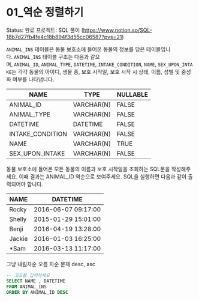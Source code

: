 # 01_역순 정렬하기

Status: 완료
프로젝트: SQL 풀이 (https://www.notion.so/SQL-18b7d27fb4fe4c18b894f3d55cc06587?pvs=21)

`ANIMAL_INS` 테이블은 동물 보호소에 들어온 동물의 정보를 담은 테이블입니다. `ANIMAL_INS` 테이블 구조는 다음과 같으며, `ANIMAL_ID`, `ANIMAL_TYPE`, `DATETIME`, `INTAKE_CONDITION`, `NAME`, `SEX_UPON_INTAKE`는 각각 동물의 아이디, 생물 종, 보호 시작일, 보호 시작 시 상태, 이름, 성별 및 중성화 여부를 나타냅니다.

| NAME | TYPE | NULLABLE |
| --- | --- | --- |
| ANIMAL_ID | VARCHAR(N) | FALSE |
| ANIMAL_TYPE | VARCHAR(N) | FALSE |
| DATETIME | DATETIME | FALSE |
| INTAKE_CONDITION | VARCHAR(N) | FALSE |
| NAME | VARCHAR(N) | TRUE |
| SEX_UPON_INTAKE | VARCHAR(N) | FALSE |

동물 보호소에 들어온 모든 동물의 이름과 보호 시작일을 조회하는 SQL문을 작성해주세요. 이때 결과는 ANIMAL_ID 역순으로 보여주세요. SQL을 실행하면 다음과 같이 출력되어야 합니다.

| NAME | DATETIME |
| --- | --- |
| Rocky | 2016-06-07 09:17:00 |
| Shelly | 2015-01-29 15:01:00 |
| Benji | 2016-04-19 13:28:00 |
| Jackie | 2016-01-03 16:25:00 |
| *Sam | 2016-03-13 11:17:00 |

그냥 내림차순 오름 차순 문제 desc, asc

```sql
-- 코드를 입력하세요
SELECT NAME , DATETIME
FROM ANIMAL_INS
ORDER BY ANIMAL_ID DESC
```
